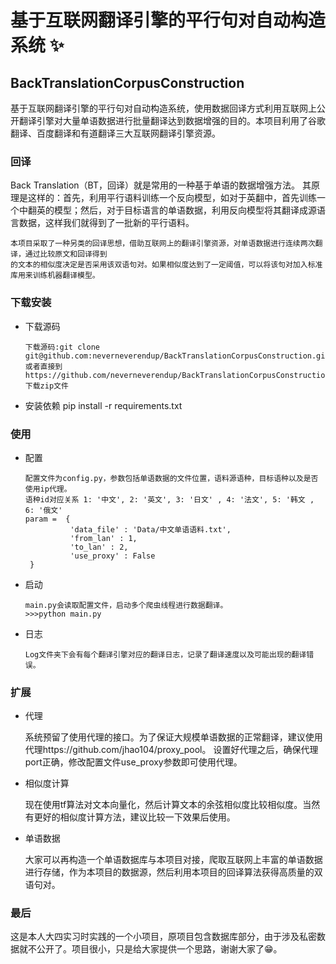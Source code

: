 
# 基于互联网翻译引擎的平行句对自动构造系统 ✨
## BackTranslationCorpusConstruction 
基于互联网翻译引擎的平行句对自动构造系统，使用数据回译方式利用互联网上公开翻译引擎对大量单语数据进行批量翻译达到数据增强的目的。本项目利用了谷歌翻译、百度翻译和有道翻译三大互联网翻译引擎资源。
### 回译
Back Translation（BT，回译）就是常用的一种基于单语的数据增强方法。
其原理是这样的：首先，利用平行语料训练一个反向模型，如对于英翻中，首先训练一个中翻英的模型；然后，对于目标语言的单语数据，利用反向模型将其翻译成源语言数据，这样我们就得到了一批新的平行语料。

    本项目采取了一种另类的回译思想，借助互联网上的翻译引擎资源，对单语数据进行连续两次翻译，通过比较原文和回译得到
    的文本的相似度决定是否采用该双语句对。如果相似度达到了一定阈值，可以将该句对加入标准库用来训练机器翻译模型。
### 下载安装
- 下载源码

      下载源码:git clone git@github.com:neverneverendup/BackTranslationCorpusConstruction.git
      或者直接到   https://github.com/neverneverendup/BackTranslationCorpusConstruction 下载zip文件
    
- 安装依赖
       pip install -r requirements.txt
   
### 使用
- 配置

      配置文件为config.py，参数包括单语数据的文件位置，语料源语种，目标语种以及是否使用ip代理。
      语种id对应关系 1: '中文', 2: '英文', 3: '日文' , 4: '法文', 5: '韩文 , 6: '俄文'
      param =  {   
                'data_file' : 'Data/中文单语语料.txt',    
                'from_lan' : 1,   
                'to_lan' : 2,   
                'use_proxy' : False
       }


- 启动

      main.py会读取配置文件，启动多个爬虫线程进行数据翻译。
      >>>python main.py

- 日志

      Log文件夹下会有每个翻译引擎对应的翻译日志，记录了翻译速度以及可能出现的翻译错误。


### 扩展
- 代理

    系统预留了使用代理的接口。为了保证大规模单语数据的正常翻译，建议使用代理https://github.com/jhao104/proxy_pool。
    设置好代理之后，确保代理port正确，修改配置文件use_proxy参数即可使用代理。
- 相似度计算
     
    现在使用tf算法对文本向量化，然后计算文本的余弦相似度比较相似度。当然有更好的相似度计算方法，建议比较一下效果后使用。
 
- 单语数据

    大家可以再构造一个单语数据库与本项目对接，爬取互联网上丰富的单语数据进行存储，作为本项目的数据源，然后利用本项目的回译算法获得高质量的双语句对。

### 最后
   这是本人大四实习时实践的一个小项目，原项目包含数据库部分，由于涉及私密数据就不公开了。项目很小，只是给大家提供一个思路，谢谢大家了😁。
